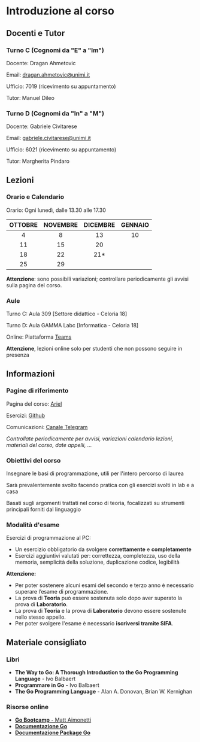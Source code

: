 # Introduzione al corso

## Docenti e Tutor

### Turno C (Cognomi da "E" a "Im")

Docente: Dragan Ahmetovic

Email: dragan.ahmetovic@unimi.it

Ufficio: 7019 (ricevimento su appuntamento)

Tutor: Manuel Dileo

### Turno D (Cognomi da "In" a "M")

Docente: Gabriele Civitarese

Email: gabriele.civitarese@unimi.it

Ufficio: 6021 (ricevimento su appuntamento)

Tutor: Margherita Pindaro

## Lezioni

### Orario e Calendario

Orario: Ogni lunedì, dalle 13.30 alle 17.30

| OTTOBRE | NOVEMBRE | DICEMBRE | GENNAIO |
|:-------:|:--------:|:--------:|:-------:|
| 4       | 8        | 13       | 10      |
| 11      | 15       | 20       |         |
| 18      | 22       | 21*      |         |
| 25      | 29       |          |         |

**Attenzione**: sono possibili variazioni; controllare periodicamente gli avvisi sulla pagina del corso.

### Aule

Turno C: Aula 309 [Settore didattico - Celoria 18]

Turno D: Aula GAMMA Labc [Informatica - Celoria 18]

Online: Piattaforma [Teams](https://teams.microsoft.com/l/meetup-join/19%3a7QWy5ZI4SodyZUuqaovsrSC6oWcSWwxXNIn-BBJjM8Y1%40thread.tacv2/1632820134251?context=%7b%22Tid%22%3a%2213b55eef-7018-4674-a3d7-cc0db06d545c%22%2c%22Oid%22%3a%22fbbba162-8743-49ba-a86e-4e452aa9e7eb%22%7d)

**Attenzione**, lezioni online solo per studenti che non possono seguire in presenza

## Informazioni

### Pagine di riferimento

Pagina del corso: [Ariel](https://gcivitaresepe2ltcd.ariel.ctu.unimi.it)

Esercizi: [Github](https://github.com/UnimiDiProg1)

Comunicazioni: [Canale Telegram](https://t.me/joinchat/0pNWAVAA5cJkMDg0)

*Controllate periodicamente per avvisi, variazioni calendario lezioni, materiali del corso, date appelli, ...*


### Obiettivi del corso

Insegnare le basi di programmazione, utili per l'intero percorso di laurea

Sarà prevalentemente svolto facendo pratica con gli esercizi svolti in lab e a casa

Basati sugli argomenti trattati nel corso di teoria, focalizzati su strumenti principali forniti dal linguaggio


### Modalità d'esame

Esercizi di programmazione al PC:
* Un esercizio obbligatorio da svolgere **correttamente** e **completamente**
* Esercizi aggiuntivi valutati per: correttezza, completezza, uso della memoria, semplicità della soluzione, duplicazione codice, legibilità

**Attenzione:**
* Per poter sostenere alcuni esami del secondo e terzo anno è necessario superare l’esame di programmazione.
* La prova di **Teoria** può essere sostenuta solo dopo aver superato la prova di **Laboratorio**.
* La prova di **Teoria** e la prova di **Laboratorio** devono essere sostenute nello stesso appello.
* Per poter svolgere l'esame è necessario **iscriversi tramite SIFA**.


## Materiale consigliato

### Libri

* **The Way to Go: A Thorough Introduction to the Go Programming Language** - Ivo Balbaert
* **Programmare in Go** - Ivo Balbaert
* **The Go Programming Language** - Alan A. Donovan, Brian W. Kernighan

### Risorse online

* [**Go Bootcamp** - Matt Aimonetti](http://www.golangbootcamp.com/book/)
* [**Documentazione Go**](https://golang.org/doc/)
* [**Documentazione Package Go**](https://golang.org/pkg)